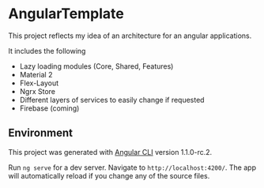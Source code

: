 
# AngularTemplate

This project reflects my idea of an architecture for an angular applications.

It includes the following

- Lazy loading modules (Core, Shared, Features)
- Material 2
- Flex-Layout
- Ngrx Store
- Different layers of services to easily change if requested
- Firebase (coming)


## Environment

This project was generated with [Angular CLI](https://github.com/angular/angular-cli) version 1.1.0-rc.2.

Run `ng serve` for a dev server. Navigate to `http://localhost:4200/`. The app will automatically reload if you change any of the source files.

